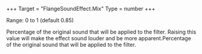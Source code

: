 +++
Target = "FlangeSoundEffect.Mix"
Type = number
+++

Range: 0 to 1 (default 0.85)Percentage of the original sound that will be applied to the filter. Raising this value will make the effect sound louder and be more apparent.Percentage of the original sound that will be applied to the filter.
